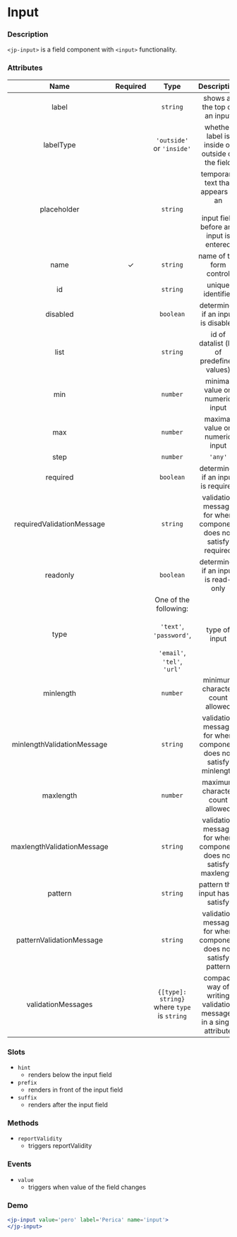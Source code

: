 # Input

### Description

`<jp-input>` is a field component with `<input>` functionality.

### Attributes

| **Name** | **Required** | **Type** | **Description** |
| :----: | :----: | :----: | :---: |
| label | | `string` | shows at the top of an input |
| labelType | | `'outside'` or `'inside'` | whether label is inside or outside of the field |
| placeholder | | `string` | temporary text that appears in an <br></br> input field before any input is entered |
| name | ✓ | `string` |  name of the form control |
| id | | `string`| unique identifier |
| disabled | | `boolean` | determines if an input is disabled |
| list | | `string` | id of datalist (list of predefined values) |
| min | | `number` | minimal value on numeric input |
| max | | `number` | maximal value on numeric input |
| step | | `number` | `'any'` | number that specifies step on numeric input |
| required | | `boolean` | determines if an input is required |
| requiredValidationMessage | | `string` | validation message for when component does not satisfy required |
| readonly | | `boolean` | determines if an input is read-only |
| type | | One of the following: <br></br> `'text'`, `'password'`, <br></br> `'email'`, `'tel'`, `'url'`  | type of input |
| minlength | | `number` | minimum character count allowed |
| minlengthValidationMessage | | `string` | validation message for when component does not satisfy minlength |
| maxlength | | `number` | maximum character count allowed |
| maxlengthValidationMessage | | `string` | validation message for when component does not satisfy maxlength |
| pattern | | `string` | pattern that input has to satisfy |
| patternValidationMessage | | `string` | validation message for when component does not satisfy pattern |
| validationMessages | | `{[type]: string}` where `type` is `string` | compact way of writing validation messages in a single attribute |
  
### Slots

- `hint`
  - renders below the input field
- `prefix`
  - renders in front of the input field
- `suffix`
  - renders after the input field

### Methods
- `reportValidity` 
  - triggers reportValidity

### Events

- `value` 
  - triggers when value of the field changes

### Demo

```jsx live
<jp-input value='pero' label='Perica' name='input'>
</jp-input>
```
